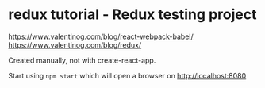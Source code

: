 redux tutorial - Redux testing project
=================================

<https://www.valentinog.com/blog/react-webpack-babel/>
<https://www.valentinog.com/blog/redux/>

Created manually, not with create-react-app.

Start using `npm start` which will open a browser on <http://localhost:8080>
